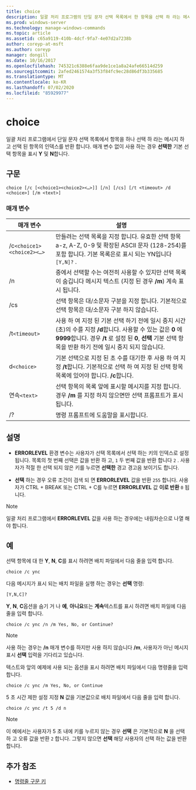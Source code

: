 ```yaml
---
title: choice
description: 일괄 처리 프로그램의 단일 문자 선택 목록에서 한 항목을 선택 하 라는 메시지를 표시 한 다음 선택한 선택 항목의 인덱스를 반환 하는 choice 명령에 대 한 참조 문서입니다.
ms.prod: windows-server
ms.technology: manage-windows-commands
ms.topic: article
ms.assetid: c65a9119-410b-4dcf-9fa7-4e07d2a7238b
author: coreyp-at-msft
ms.author: coreyp
manager: dongill
ms.date: 10/16/2017
ms.openlocfilehash: 745321c6388e6faa9de1ce1a8a24afe66514d259
ms.sourcegitcommit: 2afed2461574a3f53f84fc9ec28d86df3b335685
ms.translationtype: MT
ms.contentlocale: ko-KR
ms.lasthandoff: 07/02/2020
ms.locfileid: "85929977"
---
```

# <a name="choice"></a>choice

일괄 처리 프로그램에서 단일 문자 선택 목록에서 항목을 하나 선택 하 라는 메시지 하 고 선택 된 항목의 인덱스를 반환 합니다. 매개 변수 없이 사용 하는 경우 **선택한** 기본 선택 항목을 표시 **Y** 및 **N**합니다.

## <a name="syntax"></a>구문

```
choice [/c [<choice1><choice2><…>]] [/n] [/cs] [/t <timeout> /d <choice>] [/m <text>]
```

### <a name="parameters"></a>매개 변수

| 매개 변수 | 설명 |
| --------- | ----------- |
| /c`<choice1><choice2><…>` | 만들려는 선택 목록을 지정 합니다. 유효한 선택 항목 a-z, A-Z, 0-9 및 확장된 ASCII 문자 (128-254)를 포함 합니다. 기본 목록은로 표시 되는 YN입니다 `[Y,N]?` . |
| /n | 중에서 선택할 수는 여전히 사용할 수 있지만 선택 목록이 숨깁니다 메시지 텍스트 (지정 된 경우 **/m**) 계속 표시 됩니다. |
| /cs | 선택 항목은 대/소문자 구분을 지정 합니다. 기본적으로 선택 항목은 대/소문자 구분 하지 않습니다. |
| /t`<timeout>` | 사용 하 여 지정 된 기본 선택 하기 전에 일시 중지 시간 (초)의 수를 지정 **/d**합니다. 사용할 수 있는 값은 **0** 에 **9999**합니다. 경우 **/t** 로 설정 된 **0**, **선택** 기본 선택 항목을 반환 하기 전에 일시 중지 되지 않습니다. |
| d`<choice>` | 기본 선택으로 지정 된 초 수를 대기한 후 사용 하 여 지정 **/t**합니다. 기본적으로 선택 하 여 지정 된 선택 항목 목록에 있어야 합니다. **/c**합니다. |
| 연속`<text>` | 선택 항목의 목록 앞에 표시할 메시지를 지정 합니다. 경우 **/m** 를 지정 하지 않으면만 선택 프롬프트가 표시 됩니다. |
| /? | 명령 프롬프트에 도움말을 표시합니다. |

## <a name="remarks"></a>설명

- **ERRORLEVEL** 환경 변수는 사용자가 선택 목록에서 선택 하는 키의 인덱스로 설정 됩니다. 목록의 첫 번째 선택은 값을 반환 하 고, `1` 두 번째 값을 반환 합니다 `2` . 사용자가 적절 한 선택 되지 않은 키를 누르면 **선택한** 경고 경고음 보이기도 합니다.

- **선택** 하는 경우 오류 조건이 검색 되 면 **ERRORLEVEL** 값을 반환 `255` 합니다. 사용자가 CTRL + BREAK 또는 CTRL + C를 누르면 **ERRORLEVEL** 값 **이로 반환** `0` 됩니다.

> [!NOTE]
> 일괄 처리 프로그램에서 **ERRORLEVEL** 값을 사용 하는 경우에는 내림차순으로 나열 해야 합니다.

## <a name="examples"></a>예

선택 항목에 대 한 **Y**, **N**, **C**를 표시 하려면 배치 파일에서 다음 줄을 입력 합니다.

```
choice /c ync
```

다음 메시지가 표시 되는 배치 파일을 실행 하는 경우는 **선택** 명령:

```
[Y,N,C]?
```

**Y**, **N**, **C**옵션을 숨기 거 나 **예**, **아니요**또는 **계속**텍스트를 표시 하려면 배치 파일에 다음 줄을 입력 합니다.

```
choice /c ync /n /m Yes, No, or Continue?
```

> [!NOTE]
> 사용 하는 경우는 **/n** 매개 변수를 하지만 사용 하지 않습니다 **/m**, 사용자가 아닌 메시지 표시 **선택** 입력을 기다리고 있습니다.

텍스트와 앞의 예제에 사용 되는 옵션을 표시 하려면 배치 파일에서 다음 명령줄을 입력 합니다.

```
choice /c ync /m Yes, No, or Continue
```

5 초 시간 제한 설정 지정 **N** 값을 기본값으로 배치 파일에서 다음 줄을 입력 합니다.

```
choice /c ync /t 5 /d n
```

> [!NOTE]
> 이 예에서는 사용자가 5 초 내에 키를 누르지 않는 경우 **선택** 은 기본적으로 **N** 을 선택 하 고 오류 값을 반환 `2` 합니다. 그렇지 않으면 **선택** 해당 사용자의 선택 하는 값을 반환 합니다.

## <a name="additional-references"></a>추가 참조

- [명령줄 구문 키](command-line-syntax-key.md)

